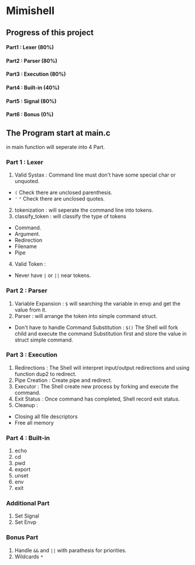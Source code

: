 # Mimishell
## Progress of this project
#### Part1 : Lexer (80%)
#### Part2 : Parser (80%)
#### Part3 : Execution (80%)
#### Part4 : Built-in (40%)
#### Part5 : Signal (80%)
#### Part6 : Bonus (0%)
## The Program start at main.c
in main function will seperate into 4 Part.
### Part 1 : Lexer
1. Valid Systax : Command line must don't have some special char or unquoted.
- `(` Check there are unclosed parenthesis. <br>
- `'` `"` Check there are unclosed quotes. <br>
2. tokenization : will seperate the command line into tokens.
3. classify_token : will classify the type of tokens
- Command.
- Argument.
- Redirection
- Filename
- Pipe
4. Valid Token :
- Never have `|` or `||` near tokens. <br>
### Part 2 : Parser
1. Variable Expansion : `$` will searching the variable in envp and get the value from it. <br>
2. Parser : will arrange the token into simple command struct.
- Don't have to handle Command Substitution : `$()` The Shell will fork child and execute the command Substitution first and store the value in struct simple command. <br>
### Part 3 : Execution
1. Redirections : The Shell will interpret input/output redirections and using function dup2 to redirect.
2. Pipe Creation : Create pipe and redirect.
3. Executor : The Shell create new process by forking and execute the command.
4. Exit Status : Once command has completed, Shell record exit status.
5. Cleanup :
- Closing all file descriptors
- Free all memory
### Part 4 : Built-in
1. echo
2. cd
3. pwd
4. export
5. unset
6. env
7. exit
### Additional Part
1. Set Signal
2. Set Envp
### Bonus Part
1. Handle `&&` and `||` with parathesis for priorities.<br> 
2. Wildcards `*` <br>